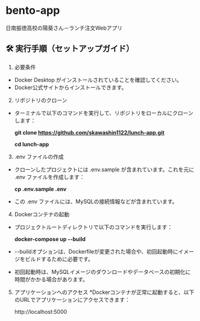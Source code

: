 # bento-app
日南振徳高校の陽葵さん－ランチ注文Webアプリ

## 🛠️ 実行手順（セットアップガイド）
1. 必要条件
*  Docker Desktop がインストールされていることを確認してください。
*  Docker公式サイトからインストールできます。

2. リポジトリのクローン
*  ターミナルで以下のコマンドを実行して、リポジトリをローカルにクローンします：

     **git clone https://github.com/skawashin1122/lunch-app.git**

     **cd lunch-app**

3. .env ファイルの作成
*  クローンしたプロジェクトには .env.sample が含まれています。これを元に .env ファイルを作成します：

     **cp .env.sample .env**
*  この .env ファイルには、MySQLの接続情報などが含まれています。

4. Dockerコンテナの起動
*  プロジェクトルートディレクトリで以下のコマンドを実行します：

     **docker-compose up --build**
*  --buildオプションは、Dockerfileが変更された場合や、初回起動時にイメージをビルドするために必要です。
*  初回起動時は、MySQLイメージのダウンロードやデータベースの初期化に時間がかかる場合があります。

5. アプリケーションへのアクセス
*Dockerコンテナが正常に起動すると、以下のURLでアプリケーションにアクセスできます：

     http://localhost:5000